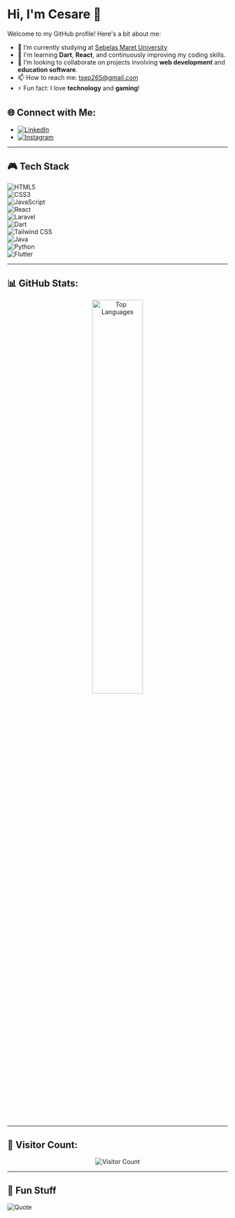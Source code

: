 # Hi, I'm Cesare 👋

Welcome to my GitHub profile! Here's a bit about me:

- 🔭 I’m currently studying at [Sebelas Maret University](https://uns.ac.id)
- 🌱 I'm learning **Dart**, **React**, and continuously improving my coding skills.
- 👯 I’m looking to collaborate on projects involving **web development** and **education software**.
- 📫 How to reach me: [tsep265@gmail.com](mailto:tsep265@gmail.com)
- ⚡ Fun fact: I love **technology** and **gaming**!

## 🌐 Connect with Me:

- [![LinkedIn](https://img.shields.io/badge/LinkedIn-%230077B5.svg?style=for-the-badge&logo=linkedin&logoColor=white)](https://www.linkedin.com/in/septian-cesareee/)
- [![Instagram](https://img.shields.io/badge/Instagram-%23E4405F.svg?style=for-the-badge&logo=instagram&logoColor=white)](https://www.instagram.com/cesare_septian)

---
## 🎮 Tech Stack

![HTML5](https://img.shields.io/badge/HTML5-%23E34F26.svg?style=for-the-badge&logo=html5&logoColor=white)  
![CSS3](https://img.shields.io/badge/CSS3-%231572B6.svg?style=for-the-badge&logo=css3&logoColor=white)  
![JavaScript](https://img.shields.io/badge/JavaScript-%23F7DF1E.svg?style=for-the-badge&logo=javascript&logoColor=black)  
![React](https://img.shields.io/badge/React-%2320232A.svg?style=for-the-badge&logo=react&logoColor=%2361DAFB)  
![Laravel](https://img.shields.io/badge/Laravel-%23FF2D20.svg?style=for-the-badge&logo=laravel&logoColor=white)  
![Dart](https://img.shields.io/badge/Dart-%230175C2.svg?style=for-the-badge&logo=dart&logoColor=white)  
![Tailwind CSS](https://img.shields.io/badge/TailwindCSS-%2338B2AC.svg?style=for-the-badge&logo=tailwind-css&logoColor=white)  
![Java](https://img.shields.io/badge/Java-%23ED8B00.svg?style=for-the-badge&logo=java&logoColor=white)  
![Python](https://img.shields.io/badge/Python-%233776AB.svg?style=for-the-badge&logo=python&logoColor=white)  
![Flutter](https://img.shields.io/badge/Flutter-%2302569B.svg?style=for-the-badge&logo=flutter&logoColor=white)  


---

## 📊 GitHub Stats:

<div align="center">
  <img src="https://github-readme-stats.vercel.app/api/top-langs/?username=Septiancesare&langs_count=8&layout=compact&theme=radical" alt="Top Languages" width="48%" />
</div>

---

## 🚀 Visitor Count:

<div align="center">
  <img src="https://profile-counter.glitch.me/Septiancesare/count.svg" alt="Visitor Count" />
</div>

---

## 🎨 Fun Stuff

![Quote](https://quotes-github-readme.vercel.app/api?type=horizontal&theme=radical)

